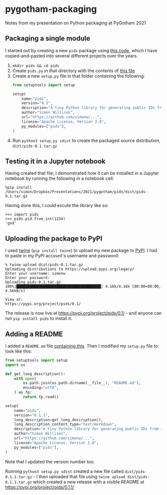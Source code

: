 # pygotham-packaging

Notes from my presentation on Python packaging at PyGotham 2021

## Packaging a single module

I started out by creating a new `pids` package using [this code](https://github.com/CAVaccineInventory/vial/blob/main/vaccinate/core/baseconverter.py), which I have copied-and-pasted into several different projects over the years.

1. `mkdir pids && cd pids`
2. Create `pids.py` in that directory with the contents of [this file](https://github.com/CAVaccineInventory/vial/blob/main/vaccinate/core/baseconverter.py)
3. Create a new `setup.py` file in that folder containing the following:
    ```python
    from setuptools import setup

    setup(
        name="pids",
        version="0.1",
        description="A tiny Python library for generating public IDs from integers",
        author="Simon Willison",
        url="https://github.com/simonw/...",
        license="Apache License, Version 2.0",    
        py_modules=["pids"],
    )
    ```
4. Run `python3 setup.py sdist` to create the packaged source distribution, `dist/pids-0.1.tar.gz`

## Testing it in a Jupyter notebook

Having created that file, I demonstrated how it can be installed in a Jupyter notebook by running the following in a notebook cell:

    %pip install /Users/simon/Dropbox/Presentations/2021/pygotham/pids/dist/pids-0.1.tar.gz

Having done this, I could excute the library like so:

    >>> import pids
    >>> pids.pid.from_int(1234)
    'gxd'

## Uploading the package to PyPI

I used [twine](https://pypi.org/project/twine/) (`pip install twine`) to upload my new package to [PyPI](https://pypi.org/). I had to paste in my PyPI account's username and password:
```
% twine upload dist/pids-0.1.tar.gz
Uploading distributions to https://upload.pypi.org/legacy/
Enter your username: simonw
Enter your password: 
Uploading pids-0.1.tar.gz
100%|██████████████████████████████████████| 4.16k/4.16k [00:00<00:00, 4.56kB/s]

View at:
https://pypi.org/project/pids/0.1/
```
The release is now live at https://pypi.org/project/pids/0.1/ - and anyone can run `pip install pids` to install it.

## Adding a README

I added a `README.md` file [containing this](https://raw.githubusercontent.com/simonw/pids/0.1.2/README.md). Then I modified my `setup.py` file to look like this:
```python
from setuptools import setup
import os

def get_long_description():
    with open(
        os.path.join(os.path.dirname(__file__), "README.md"),
        encoding="utf8",
    ) as fp:
        return fp.read()

setup(
    name="pids",
    version="0.1.1",
    long_description=get_long_description(),
    long_description_content_type="text/markdown",
    description="A tiny Python library for generating public IDs from integers",
    author="Simon Willison",
    url="https://github.com/simonw/...",
    license="Apache License, Version 2.0",    
    py_modules=["pids"],
)
```
Note that I updated the version number too.

Running `python3 setup.py sdist` created a new file called `dist/pids-0.1.1.tar.gz` - I then uploaded that file using `twine upload dist/pids-0.1.1.tar.gz` which created a new release with a visible README at https://pypi.org/project/pids/0.1.1/
